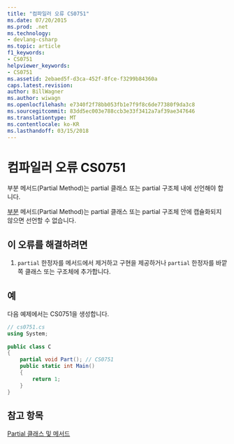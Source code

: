 ```yaml
---
title: "컴파일러 오류 CS0751"
ms.date: 07/20/2015
ms.prod: .net
ms.technology:
- devlang-csharp
ms.topic: article
f1_keywords:
- CS0751
helpviewer_keywords:
- CS0751
ms.assetid: 2ebaed5f-d3ca-452f-8fce-f3299b84360a
caps.latest.revision: 
author: BillWagner
ms.author: wiwagn
ms.openlocfilehash: e7340f2f78bb053fb1e7f9f8c6de77380f9da3c8
ms.sourcegitcommit: 83dd5ec003e788ccb3e33f3412a7af39ae347646
ms.translationtype: MT
ms.contentlocale: ko-KR
ms.lasthandoff: 03/15/2018
---
```

# <a name="compiler-error-cs0751"></a>컴파일러 오류 CS0751
부분 메서드(Partial Method)는 partial 클래스 또는 partial 구조체 내에 선언해야 합니다.  
  
 [부분](../../csharp/language-reference/keywords/partial-method.md) 메서드(Partial Method)는 partial 클래스 또는 partial 구조체 안에 캡슐화되지 않으면 선언할 수 없습니다.  
  
## <a name="to-correct-this-error"></a>이 오류를 해결하려면  
  
1.  `partial` 한정자를 메서드에서 제거하고 구현을 제공하거나 `partial` 한정자를 바깥쪽 클래스 또는 구조체에 추가합니다.  
  
## <a name="example"></a>예  
 다음 예제에서는 CS0751을 생성합니다.  
  
```csharp  
// cs0751.cs  
using System;  
  
public class C  
{  
    partial void Part(); // CS0751  
    public static int Main()  
    {  
        return 1;  
    }  
}  
```  
  
## <a name="see-also"></a>참고 항목  
 [Partial 클래스 및 메서드](../../csharp/programming-guide/classes-and-structs/partial-classes-and-methods.md)
